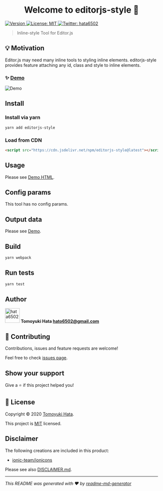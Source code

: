 <!-- markdownlint-disable first-line-h1 -->
<h1 align="center">Welcome to editorjs-style 👋</h1>
<p>
  <a href="https://www.npmjs.com/package/editorjs-style" target="_blank">
    <img alt="Version" src="https://img.shields.io/npm/v/editorjs-style.svg">
  </a>
  <a href="#" target="_blank">
    <img alt="License: MIT" src="https://img.shields.io/badge/License-MIT-yellow.svg" />
  </a>
  <a href="https://twitter.com/hata6502" target="_blank">
    <img alt="Twitter: hata6502" src="https://img.shields.io/twitter/follow/hata6502.svg?style=social" />
  </a>
</p>

> Inline-style Tool for Editor.js

## 💡 Motivation

Editor.js may need many inline tools to styling inline elements.
editorjs-style provides feature attaching any id, class and style to inline elements.

### ✨ [Demo](https://hata6502.github.io/editorjs-style/)

![Demo](https://user-images.githubusercontent.com/7702653/93618038-bd90e880-fa11-11ea-9355-f782a557b6d4.gif)

## Install

### Install via yarn

```sh
yarn add editorjs-style
```

### Load from CDN

```html
<script src="https://cdn.jsdelivr.net/npm/editorjs-style@latest"></script>
```

## Usage

Please see [Demo HTML](https://github.com/hata6502/editorjs-style/blob/master/docs/index.html).

## Config params

This tool has no config params.

## Output data

Please see [Demo](https://hata6502.github.io/editorjs-style/).

## Build

```sh
yarn webpack
```

## Run tests

```sh
yarn test
```

## Author

<img alt="hata6502" src="https://avatars.githubusercontent.com/hata6502" width="48" /> **Tomoyuki Hata <hato6502@gmail.com>**

## 🤝 Contributing

Contributions, issues and feature requests are welcome!

Feel free to check [issues page](https://github.com/hata6502/editorjs-style/issues).

## Show your support

Give a ⭐️ if this project helped you!

## 📝 License

Copyright © 2020 [Tomoyuki Hata](https://github.com/hata6502).

This project is [MIT](https://github.com/hata6502/editorjs-style/blob/master/LICENSE) licensed.

## Disclaimer

The following creations are included in this product:

- [ionic-team/ionicons](https://github.com/ionic-team/ionicons/blob/master/LICENSE)

Please see also [DISCLAIMER.md](https://github.com/hata6502/editorjs-style/blob/master/DISCLAIMER.md).

---

_This README was generated with ❤️ by [readme-md-generator](https://github.com/kefranabg/readme-md-generator)_
